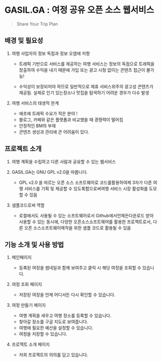 # GASIL.GA    :    여정 공유 오픈 소스 웹서비스

> Share Your Trip Plan

## 배경 및 필요성

1. 여행 사업자의 정보 독점과 정보 오염에 저항
   * 트래픽 기반으로 서비스를 제공하는 여행 서비스는 정보의 독점으로 트래픽을 창출하여 수익을 내기 때문에 가입 또는 광고 시청 없이는 콘텐츠 접근이 불가능!

   * 수익성이 보장되어야 하므로 일반적으로 제휴 서비스위주의 광고성 콘텐츠가 제공됨. 실제로 인기 있는장소나 맛집을 탐색하기 어려운 경우가 다수 발생

2. 여행 서비스의 태생적 한계
   * 애초에 트래픽 수요가 적은 분야 !
   * 블로그, 카페와 같은 플랫폼과 비교했을 때 경쟁력이 떨어짐
   * 안정적인 BM의 부재
   * 콘텐츠 생성과 관리에 큰 어려움이 있다.

   
## 프로젝트 소개

1. 여행 계획을 수립하고 다른 사람과 공유할 수 있는 웹서비스

2. GASIL.GA는 GNU GPL v2.0을 따릅니다.
   * GPL v2.0 을 따르는 오픈 소스 소프트웨어로 코드를활용하여제 3자가 다른 여행 서비스를 기획 및 제공할 수 있도록함으로써여행 서비스 시장 활성화를 도모할 수 있음

3. 샘플코드로써 역할
   * 로컬에서도 사용될 수 있는 소프트웨어로서 Github에서언제든다운로드 받아 사용할 수 있는 동시에, 다양한 오픈소스소프트웨어를 활용한 프로젝트로서, 다른 오픈 소스소프트웨어제작을 위한 샘플 코드로 활용될 수 있음
## 기능 소개 및 사용 방법

1. 메인페이지
   * 등록된 여정을 썸네일과 함께 보여주고 클릭 시 해당 여정을 조회할 수 있습니다.
   
2. 여정 조회 페이지
	  * 저장된 여정을 언제 어디서든 다시 확인할 수 있습니다.
  
4. 여정 만들기 페이지  
	 * 여행 계획을 세우고 여행 장소를 등록할 수 있습니다.
	 * 찾아갈 장소를 구글 지도로 보여줍니다.
	 * 여행에 필요한 예산을 설정할 수 있습니다.
	 * 여정을 저장할 수 있습니다.
 
5. 프로젝트 소개 페이지  
	 * 저희 프로젝트의 의의를 담고 있습니다.